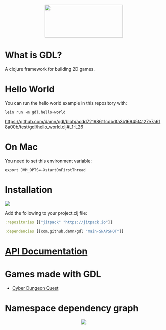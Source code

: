 <p align="center">
  <img src="https://github.com/damn/gdx/blob/main/logo.png" width="250" height="105"/>
</p>

# What is GDL?

A clojure framework for building 2D games.

# Hello World

You can run the hello world example in this repository with:

```
lein run -m gdl.hello-world
```

https://github.com/damn/gdl/blob/acdd72198611cdbdfa3b16945f4127e7a618a00b/test/gdl/hello_world.clj#L1-L26

# On Mac

You need to set this environment variable:

```
export JVM_OPTS=-XstartOnFirstThread
```

# Installation

[![](https://jitpack.io/v/damn/gdl.svg)](https://jitpack.io/#damn/gdl)

Add the following to your project.clj file:

```clojure
:repositories [["jitpack" "https://jitpack.io"]]

:dependencies [[com.github.damn/gdl "main-SNAPSHOT"]]
```

# [API Documentation](https://damn.github.io/gdl/)

# Games made with GDL

* [Cyber Dungeon Quest](https://github.com/damn/Cyber-Dungeon-Quest)

# Namespace dependency graph

<p align="center">
  <img src="https://github.com/damn/gdx/blob/main/namespaces.png"/>
</p>

